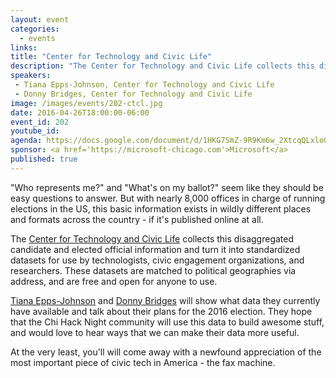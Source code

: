 ```yaml
---
layout: event
categories: 
  - events
links:
title: "Center for Technology and Civic Life"
description: "The Center for Technology and Civic Life collects this disaggregated candidate and elected official information and turn it into standardized datasets for use by technologists, civic engagement organizations, and researchers. Tiana Epps-Johnson and Donny Bridges will show what data they currently have available and talk about their plans for the 2016 election."
speakers:
 - Tiana Epps-Johnson, Center for Technology and Civic Life
 - Donny Bridges, Center for Technology and Civic Life
image: /images/events/202-ctcl.jpg
date: 2016-04-26T18:00:00-06:00
event_id: 202
youtube_id: 
agenda: https://docs.google.com/document/d/1HKG7SmZ-9R9Km6w_2XtcqQLxlo0YFu4rTKvG7jyZD4Y/edit#
sponsor: <a href='https://microsoft-chicago.com'>Microsoft</a>
published: true
---
```


"Who represents me?" and "What's on my ballot?" seem like they should be easy questions to answer. But with nearly 8,000 offices in charge of running elections in the US, this basic information exists in wildly different places and formats across the country - if it's published online at all. 

The [Center for Technology and Civic Life](http://techandciviclife.org/) collects this disaggregated candidate and elected official information and turn it into standardized datasets for use by technologists, civic engagement organizations, and researchers. These datasets are matched to political geographies via address, and are free and open for anyone to use.

[Tiana Epps-Johnson](https://www.linkedin.com/in/tianaej) and [Donny Bridges](https://www.linkedin.com/in/donny-bridges-4880bb7) will show what data they currently have available and talk about their plans for the 2016 election. They hope that the Chi Hack Night community will use this data to build awesome stuff, and would love to hear ways that we can make their data more useful. 

At the very least, you'll will come away with a newfound appreciation of the most important piece of civic tech in America - the fax machine. 